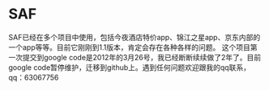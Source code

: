 SAF
===
SAF已经在多个项目中使用，包括今夜酒店特价app、锦江之星app、京东内部的一个app等等。目前它刚刚到1.1版本，肯定会存在各种各样的问题。 
这个项目第一次提交到google code是2012年的3月26号，我已经断断续续做了2年了。目前google code暂停维护，迁移到github上。遇到任何问题欢迎跟我的qq联系，qq：63067756
